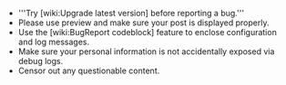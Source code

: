 * '''Try [wiki:Upgrade latest version] before reporting a bug.'''
* Please use preview and make sure your post is displayed properly. 
* Use the [wiki:BugReport codeblock] feature to enclose configuration and log messages.
* Make sure your personal information is not accidentally exposed via debug logs.
* Censor out any questionable content.
